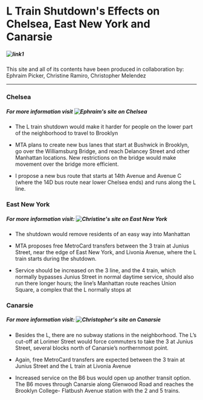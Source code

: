 # L Train Shutdown's Effects on Chelsea, East New York and Canarsie
##### ![link1](https://canttakethel.github.io/L-Train-Shutdown-s-Effects/)
This site and all of its contents have been produced in collaboration by:
Ephraim Picker, Christine Ramiro, Christopher Melendez

___

### Chelsea
##### For more information visit ![Ephraim's site on Chelsea](https://ephraimpicker.github.io)

- The L train shutdown would make it harder for people on the lower part of the neighborhood to travel to Brooklyn

- MTA plans to create new bus lanes that start at Bushwick in Brooklyn, go over the Williamsburg Bridge, and reach Delancey Street and other Manhattan locations. New restrictions on the bridge would make movement over the bridge more efficient.

- I propose a new bus route that starts at 14th Avenue and Avenue C (where the 14D bus route near lower Chelsea ends) and runs along the L line.


### East New York
##### For more information visit: ![Christine's site on East New York](https://christineramiro.github.io/East-New-York/) 

- The shutdown would remove residents of an easy way into Manhattan

- MTA proposes free MetroCard transfers between the 3 train at Junius Street, near the edge of East New York, and Livonia Avenue, where the L train starts during the shutdown.

- Service should be increased on the 3 line, and the 4 train, which normally bypasses Junius Street in normal daytime service, should also run there longer hours; the line’s Manhattan route reaches Union Square, a complex that the L normally stops at


### Canarsie 
##### For more information visit: ![Christopher's site on Canarsie](https://ctash98.github.io/Canarsie-MHC-CSCI-127/)        
     
- Besides the L, there are no subway stations in the neighborhood. The L’s cut-off at Lorimer Street would force commuters to take the 3 at  Junius Street, several blocks north of Canarsie’s northernmost point.

- Again, free MetroCard transfers are expected between the 3 train at Junius Street and the L train at Livonia Avenue

- Increased service on the B6 bus would open up another transit option. The B6 moves through Canarsie along Glenwood Road and reaches the Brooklyn College- Flatbush Avenue station with the 2 and 5 trains.

